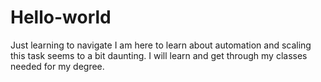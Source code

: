 # Hello-world
Just learning to navigate
I am here to learn about automation and scaling this task seems to a bit daunting.
I will learn and get through my classes needed for my degree.

